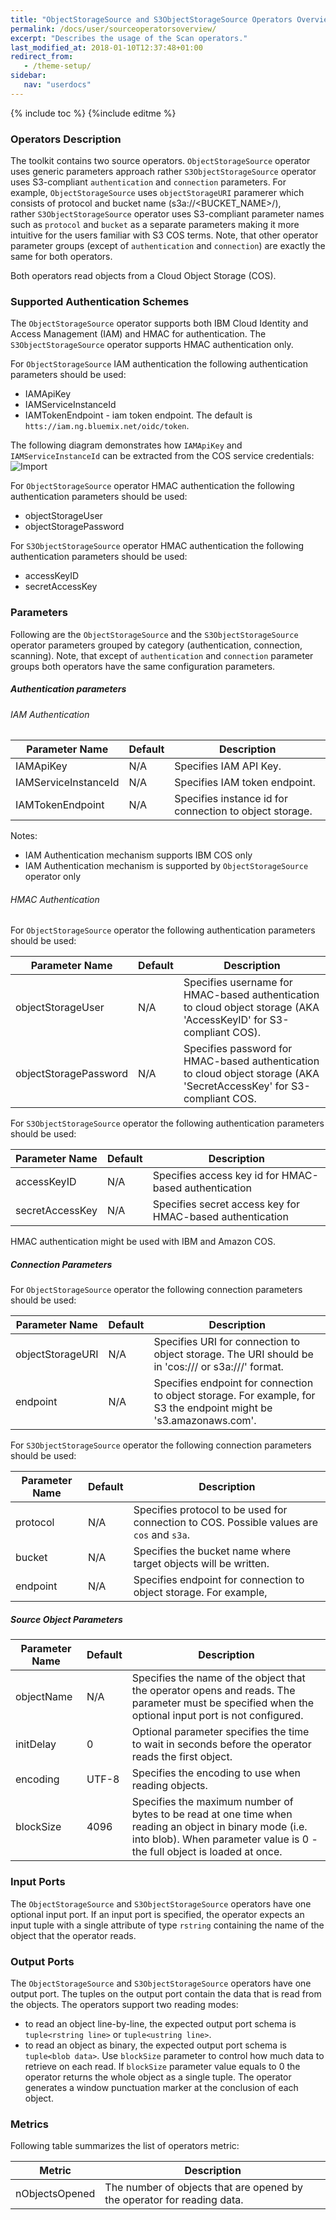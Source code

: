 ```yaml
---
title: "ObjectStorageSource and S3ObjectStorageSource Operators Overview"
permalink: /docs/user/sourceoperatorsoverview/
excerpt: "Describes the usage of the Scan operators."
last_modified_at: 2018-01-10T12:37:48+01:00
redirect_from:
   - /theme-setup/
sidebar:
   nav: "userdocs"
---
```

{% include toc %}
{%include editme %}

### Operators Description
The toolkit contains two source operators. `ObjectStorageSource` operator uses generic
parameters approach rather `S3ObjectStorageSource` operator uses S3-compliant `authentication` and `connection` parameters.
For example, `ObjectStorageSource` uses `objectStorageURI` paramerer 
which consists of protocol and bucket name (s3a://\<BUCKET_NAME\>/),  
rather `S3ObjectStorageSource` operator uses S3-compliant parameter names such as `protocol` 
and `bucket` as a separate parameters making it more intuitive for the users familiar
with S3 COS terms. Note, that other operator parameter groups (except of `authentication` and `connection`) 
are exactly the same for both operators.

Both operators read objects from a Cloud Object Storage (COS).

### Supported Authentication Schemes

The `ObjectStorageSource` operator supports both IBM Cloud Identity and Access Management (IAM) and HMAC for authentication.
The `S3ObjectStorageSource` operator supports HMAC authentication only.

For `ObjectStorageSource` IAM authentication the following authentication parameters should be used:
* IAMApiKey
* IAMServiceInstanceId 
* IAMTokenEndpoint - iam token endpoint. The default is `htts://iam.ng.bluemix.net/oidc/token`.

The following diagram demonstrates how `IAMApiKey` and `IAMServiceInstanceId` can be extracted 
from the COS service credentials:
![Import](/streamsx.objectstorage/doc/images/COSCredentialsOnCOSOperatorMapping.png)

For `ObjectStorageSource` operator HMAC authentication the following authentication parameters should be used:
* objectStorageUser
* objectStoragePassword

For `S3ObjectStorageSource` operator HMAC authentication the following authentication parameters should be used:
* accessKeyID
* secretAccessKey


### Parameters

Following are the `ObjectStorageSource` and the `S3ObjectStorageSource` operator parameters grouped by category (authentication, connection,
scanning). Note, that except of `authentication` and `connection` parameter groups both operators
have the same configuration parameters.

##### Authentication parameters

###### IAM Authentication

| Parameter Name       | Default | Description                                              |
| -------------------- | ------- | -------------------------------------------------------- |
| IAMApiKey            |  N/A    | Specifies IAM API Key.                                   |
| IAMServiceInstanceId |  N/A    | Specifies IAM token endpoint.                            |
| IAMTokenEndpoint     |  N/A    | Specifies instance id for connection to object storage.  |

Notes:
 * IAM Authentication mechanism supports IBM COS only
 * IAM Authentication mechanism is supported by `ObjectStorageSource` operator only

###### HMAC Authentication

For `ObjectStorageSource` operator the following authentication parameters should be used:

| Parameter Name        | Default | Description                                                                                                           |
| --------------------- | --------| --------------------------------------------------------------------------------------------------------------------- |
| objectStorageUser     | N/A     | Specifies username for HMAC-based authentication to cloud object storage (AKA 'AccessKeyID' for S3-compliant COS).    |
| objectStoragePassword | N/A     | Specifies password for HMAC-based authentication to cloud object storage (AKA 'SecretAccessKey' for S3-compliant COS. |
 

For `S3ObjectStorageSource` operator the following authentication parameters should be used:

| Parameter Name        | Default | Description                                               |
| --------------------- | --------| --------------------------------------------------------- |
| accessKeyID           | N/A     | Specifies access key id for HMAC-based authentication     |
| secretAccessKey       | N/A     | Specifies secret access key for HMAC-based authentication |


HMAC authentication might be used with IBM and Amazon COS. 
 
##### Connection Parameters 
 
For `ObjectStorageSource` operator the following connection parameters should be used:

| Parameter Name       | Default | Description                                                                                                       |
| -------------------- | ------- | ----------------------------------------------------------------------------------------------------------------- |
| objectStorageURI     | N/A     | Specifies URI for connection to object storage. The URI should be in 'cos://<bucket>/ or s3a://<bucket>/' format. |
| endpoint             | N/A     | Specifies endpoint for connection to object storage. For example, for S3 the endpoint might be 's3.amazonaws.com'.|

For `S3ObjectStorageSource` operator the following connection parameters should be used:

| Parameter Name       | Default | Description                                                                                                       |
| -------------------- | ------- | ------------------------------------------------------------------------------------------ |
| protocol             | N/A     | Specifies protocol to be used for connection to COS. Possible values are  `cos` and `s3a`. |
| bucket               | N/A     | Specifies the bucket name where target objects will be written.                            |
| endpoint             | N/A     | Specifies endpoint for connection to object storage. For example,                          |

##### Source Object Parameters

| Parameter Name | Default | Description                                                                                                                                        |
| ---------------| ------- | -------------------------------------------------------------------------------------------------------------------------------------------------- |
| objectName     | N/A     | Specifies the name of the object that the operator opens and reads. The parameter must be specified when the optional input port is not configured.|
| initDelay      | 0       | Optional parameter specifies the time to wait in seconds before the operator reads the first object.                                               |
| encoding       | UTF-8   | Specifies the encoding to use when reading objects.                                                                                                |
| blockSize      | 4096    | Specifies the maximum number of bytes to be read at one time when reading an object in binary mode (i.e. into blob). When parameter value is 0 - the full object is loaded at once.|

### Input Ports
The `ObjectStorageSource` and `S3ObjectStorageSource` operators have one optional input port.
If an input port is specified, the operator expects an input tuple with a single attribute of type `rstring` 
containing the name of the object that the operator reads.

### Output Ports
The `ObjectStorageSource` and `S3ObjectStorageSource` operators have one output port.
The tuples on the output port contain the data that is read from the objects. The operators support two reading modes:
 - to read an object line-by-line, the expected output port schema is `tuple<rstring line>` or `tuple<ustring line>`.
 - to read an object as binary, the expected output port schema is `tuple<blob data>`. Use `blockSize` parameter to control
   how much data to retrieve on each read. If `blockSize` parameter value equals to 0 the operator returns the whole object
   as a single tuple. The operator generates a window punctuation marker at the conclusion of each object.


### Metrics

Following table summarizes the list of operators metric:

|Metric		                |Description							                                          |
|---------------------------|---------------------------------------------------------------------------------|
|nObjectsOpened	            | The number of objects that are opened by the operator for reading data.         |
